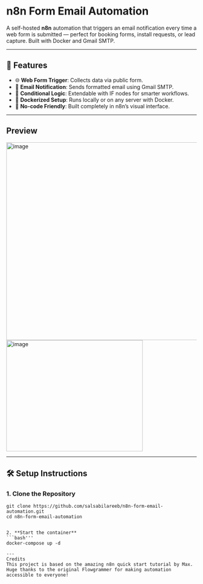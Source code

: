 # n8n Form Email Automation

A self-hosted **n8n** automation that triggers an email notification every time a web form is submitted — perfect for booking forms, install requests, or lead capture. Built with Docker and Gmail SMTP.

---

## 🚀 Features

- 🌐 **Web Form Trigger**: Collects data via public form.
- 📧 **Email Notification**: Sends formatted email using Gmail SMTP.
- 🔄 **Conditional Logic**: Extendable with IF nodes for smarter workflows.
- 🐳 **Dockerized Setup**: Runs locally or on any server with Docker.
- 🧩 **No-code Friendly**: Built completely in n8n’s visual interface.

---

## Preview

<img width="909" height="523" alt="image" src="https://github.com/user-attachments/assets/ea7a90e4-c2b8-4a51-88e5-15b420df67f4" />
<img width="361" height="294" alt="image" src="https://github.com/user-attachments/assets/2bd68f60-dab8-41ff-a6f4-d82edd6fce53" />

---

## 🛠️ Setup Instructions

### 1. Clone the Repository

```bash'''
git clone https://github.com/salsabilareeb/n8n-form-email-automation.git
cd n8n-form-email-automation


2. **Start the container**
```bash'''
docker-compose up -d

---
Credits
This project is based on the amazing n8n quick start tutorial by Max.
Huge thanks to the original Flowgrammer for making automation accessible to everyone!


